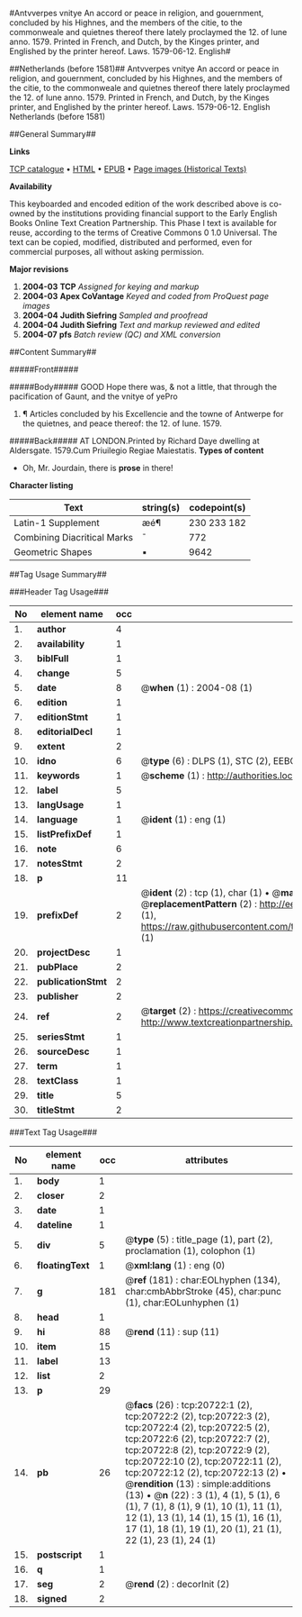 #Antvverpes vnitye An accord or peace in religion, and gouernment, concluded by his Highnes, and the members of the citie, to the commonweale and quietnes thereof there lately proclaymed the 12. of Iune anno. 1579. Printed in French, and Dutch, by the Kinges printer, and Englished by the printer hereof. Laws. 1579-06-12. English#

##Netherlands (before 1581)##
Antvverpes vnitye An accord or peace in religion, and gouernment, concluded by his Highnes, and the members of the citie, to the commonweale and quietnes thereof there lately proclaymed the 12. of Iune anno. 1579. Printed in French, and Dutch, by the Kinges printer, and Englished by the printer hereof.
Laws. 1579-06-12. English
Netherlands (before 1581)

##General Summary##

**Links**

[TCP catalogue](http://www.ota.ox.ac.uk/tcp/)  • 
[HTML](http://tei.it.ox.ac.uk/tcp/Texts-HTML/free/A15/A15441.html)  • 
[EPUB](http://tei.it.ox.ac.uk/tcp/Texts-EPUB/free/A15/A15441.epub) • 
[Page images (Historical Texts)](https://data.historicaltexts.jisc.ac.uk/view?pubId=eebo-99855241e&pageId=eebo-99855241e-20722-1)

**Availability**

This keyboarded and encoded edition of the
	       work described above is co-owned by the institutions
	       providing financial support to the Early English Books
	       Online Text Creation Partnership. This Phase I text is
	       available for reuse, according to the terms of Creative
	       Commons 0 1.0 Universal. The text can be copied,
	       modified, distributed and performed, even for
	       commercial purposes, all without asking permission.

**Major revisions**

1. __2004-03__ __TCP__ *Assigned for keying and markup*
1. __2004-03__ __Apex CoVantage__ *Keyed and coded from ProQuest page images*
1. __2004-04__ __Judith Siefring__ *Sampled and proofread*
1. __2004-04__ __Judith Siefring__ *Text and markup reviewed and edited*
1. __2004-07__ __pfs__ *Batch review (QC) and XML conversion*

##Content Summary##

#####Front#####

#####Body#####
GOOD Hope there was, & not a little, that through the pacification of Gaunt, and the vnitye of yePro
1. ¶ Articles concluded by his Excellencie and the towne of Antwerpe for the quietnes, and peace thereof: the 12. of Iune. 1579.

#####Back#####
AT LONDON.Printed by Richard Daye dwelling at Aldersgate. 1579.Cum Priuilegio Regiae Maiestatis.
**Types of content**

  * Oh, Mr. Jourdain, there is **prose** in there!

**Character listing**


|Text|string(s)|codepoint(s)|
|---|---|---|
|Latin-1 Supplement|æé¶|230 233 182|
|Combining             Diacritical Marks|̄|772|
|Geometric Shapes|▪|9642|

##Tag Usage Summary##

###Header Tag Usage###

|No|element name|occ|attributes|
|---|---|---|---|
|1.|__author__|4||
|2.|__availability__|1||
|3.|__biblFull__|1||
|4.|__change__|5||
|5.|__date__|8| @__when__ (1) : 2004-08 (1)|
|6.|__edition__|1||
|7.|__editionStmt__|1||
|8.|__editorialDecl__|1||
|9.|__extent__|2||
|10.|__idno__|6| @__type__ (6) : DLPS (1), STC (2), EEBO-CITATION (1), PROQUEST (1), VID (1)|
|11.|__keywords__|1| @__scheme__ (1) : http://authorities.loc.gov/ (1)|
|12.|__label__|5||
|13.|__langUsage__|1||
|14.|__language__|1| @__ident__ (1) : eng (1)|
|15.|__listPrefixDef__|1||
|16.|__note__|6||
|17.|__notesStmt__|2||
|18.|__p__|11||
|19.|__prefixDef__|2| @__ident__ (2) : tcp (1), char (1)  •  @__matchPattern__ (2) : ([0-9\-]+):([0-9IVX]+) (1), (.+) (1)  •  @__replacementPattern__ (2) : http://eebo.chadwyck.com/downloadtiff?vid=$1&page=$2 (1), https://raw.githubusercontent.com/textcreationpartnership/Texts/master/tcpchars.xml#$1 (1)|
|20.|__projectDesc__|1||
|21.|__pubPlace__|2||
|22.|__publicationStmt__|2||
|23.|__publisher__|2||
|24.|__ref__|2| @__target__ (2) : https://creativecommons.org/publicdomain/zero/1.0/ (1), http://www.textcreationpartnership.org/docs/. (1)|
|25.|__seriesStmt__|1||
|26.|__sourceDesc__|1||
|27.|__term__|1||
|28.|__textClass__|1||
|29.|__title__|5||
|30.|__titleStmt__|2||


###Text Tag Usage###

|No|element name|occ|attributes|
|---|---|---|---|
|1.|__body__|1||
|2.|__closer__|2||
|3.|__date__|1||
|4.|__dateline__|1||
|5.|__div__|5| @__type__ (5) : title_page (1), part (2), proclamation (1), colophon (1)|
|6.|__floatingText__|1| @__xml:lang__ (1) : eng (0)|
|7.|__g__|181| @__ref__ (181) : char:EOLhyphen (134), char:cmbAbbrStroke (45), char:punc (1), char:EOLunhyphen (1)|
|8.|__head__|1||
|9.|__hi__|88| @__rend__ (11) : sup (11)|
|10.|__item__|15||
|11.|__label__|13||
|12.|__list__|2||
|13.|__p__|29||
|14.|__pb__|26| @__facs__ (26) : tcp:20722:1 (2), tcp:20722:2 (2), tcp:20722:3 (2), tcp:20722:4 (2), tcp:20722:5 (2), tcp:20722:6 (2), tcp:20722:7 (2), tcp:20722:8 (2), tcp:20722:9 (2), tcp:20722:10 (2), tcp:20722:11 (2), tcp:20722:12 (2), tcp:20722:13 (2)  •  @__rendition__ (13) : simple:additions (13)  •  @__n__ (22) : 3 (1), 4 (1), 5 (1), 6 (1), 7 (1), 8 (1), 9 (1), 10 (1), 11 (1), 12 (1), 13 (1), 14 (1), 15 (1), 16 (1), 17 (1), 18 (1), 19 (1), 20 (1), 21 (1), 22 (1), 23 (1), 24 (1)|
|15.|__postscript__|1||
|16.|__q__|1||
|17.|__seg__|2| @__rend__ (2) : decorInit (2)|
|18.|__signed__|2||
